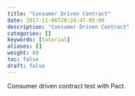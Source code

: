 ```yaml
---
title: "Consumer Driven Contract"
date: 2017-11-06T20:24:47-05:00
description: "Consumer Driven Contract"
categories: []
keywords: [tutorial]
aliases: []
weight: 60
toc: false
draft: false
---
```


Consumer driven contract test with Pact.